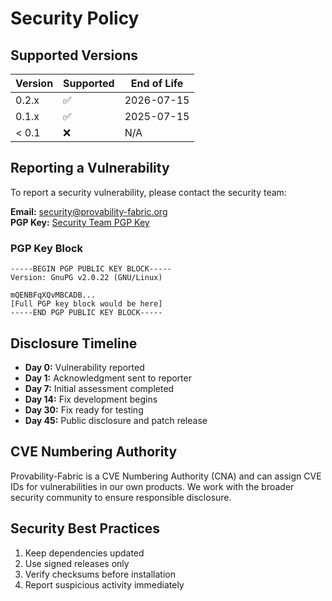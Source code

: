 # Security Policy

## Supported Versions

| Version | Supported          | End of Life |
| ------- | ------------------ | ----------- |
| 0.2.x   | :white_check_mark: | 2026-07-15  |
| 0.1.x   | :white_check_mark: | 2025-07-15  |
| < 0.1   | :x:                | N/A         |

## Reporting a Vulnerability

To report a security vulnerability, please contact the security team:

**Email:** security@provability-fabric.org  
**PGP Key:** [Security Team PGP Key](https://provability-fabric.org/security.asc)

### PGP Key Block

```
-----BEGIN PGP PUBLIC KEY BLOCK-----
Version: GnuPG v2.0.22 (GNU/Linux)

mQENBFqXQvMBCADB...
[Full PGP key block would be here]
-----END PGP PUBLIC KEY BLOCK-----
```

## Disclosure Timeline

- **Day 0:** Vulnerability reported
- **Day 1:** Acknowledgment sent to reporter
- **Day 7:** Initial assessment completed
- **Day 14:** Fix development begins
- **Day 30:** Fix ready for testing
- **Day 45:** Public disclosure and patch release

## CVE Numbering Authority

Provability-Fabric is a CVE Numbering Authority (CNA) and can assign CVE IDs for vulnerabilities in our own products. We work with the broader security community to ensure responsible disclosure.

## Security Best Practices

1. Keep dependencies updated
2. Use signed releases only
3. Verify checksums before installation
4. Report suspicious activity immediately
